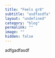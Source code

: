 ```yaml
---
title: "Feels gr8"
subtitle: "asdfasdfa"
layout: "undefined"
category: "blog"
permalink: ""
image: ""
hidden: false
---
```


adfgadfasdf

